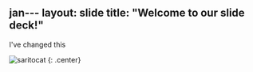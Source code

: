jan---
layout: slide
title: "Welcome to our slide deck!"
---

I've changed this

![saritocat](https://octodex.github.com/images/saritocat.png)
{: .center}
